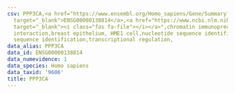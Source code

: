 ```yaml
---
csv: PPP3CA,<a href="https://www.ensembl.org/Homo_sapiens/Gene/Summary?db=core;g=ENSG00000138814"
  target="_blank">ENSG00000138814</a>,<a href="https://www.ncbi.nlm.nih.gov/pubmed/22863008"
  target="_blank"><i class="fas fa-file"></i></a>",chromatin immunoprecipitation assay,direct
  interaction,breast epithelium, HME1 cell,nucleotide sequence identification,nucleotide
  sequence identification,transcriptional regulation,
data_alias: PPP3CA
data_id: ENSG00000138814
data_numevidence: 1
data_species: Homo sapiens
data_taxid: '9606'
title: PPP3CA
---
```

